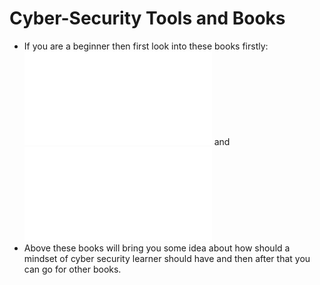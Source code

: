 # Cyber-Security Tools and Books
- If you are a beginner then first look into these books firstly: ![For_Beginners](./CS_For_Beginners_.pdf) and ![Bug_Bounty_journey](./A.Bug.Bounty.Hunting.Journey.pdf)
- Above these books will bring you some idea about how should a mindset of cyber security learner should have and then after that you can go for other books. 
